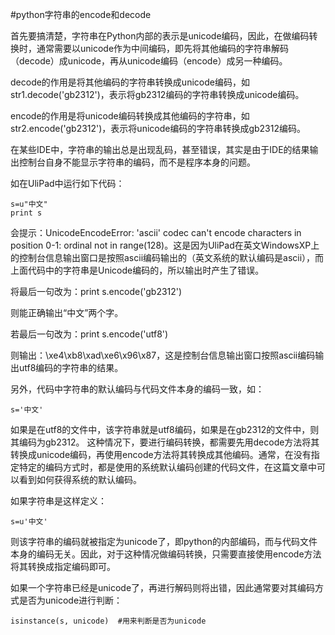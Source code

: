 #python字符串的encode和decode

首先要搞清楚，字符串在Python内部的表示是unicode编码，因此，在做编码转换时，通常需要以unicode作为中间编码，即先将其他编码的字符串解码（decode）成unicode，再从unicode编码（encode）成另一种编码。

decode的作用是将其他编码的字符串转换成unicode编码，如str1.decode('gb2312')，表示将gb2312编码的字符串转换成unicode编码。

encode的作用是将unicode编码转换成其他编码的字符串，如str2.encode('gb2312')，表示将unicode编码的字符串转换成gb2312编码。

在某些IDE中，字符串的输出总是出现乱码，甚至错误，其实是由于IDE的结果输出控制台自身不能显示字符串的编码，而不是程序本身的问题。

如在UliPad中运行如下代码：

    s=u"中文"
    print s

会提示：UnicodeEncodeError: 'ascii' codec can't encode characters in position 0-1: ordinal not in range(128)。这是因为UliPad在英文WindowsXP上的控制台信息输出窗口是按照ascii编码输出的（英文系统的默认编码是ascii），而上面代码中的字符串是Unicode编码的，所以输出时产生了错误。

将最后一句改为：print s.encode('gb2312')

则能正确输出“中文”两个字。

若最后一句改为：print s.encode('utf8')

则输出：\xe4\xb8\xad\xe6\x96\x87，这是控制台信息输出窗口按照ascii编码输出utf8编码的字符串的结果。

另外，代码中字符串的默认编码与代码文件本身的编码一致，如：

    s='中文'

如果是在utf8的文件中，该字符串就是utf8编码，如果是在gb2312的文件中，则其编码为gb2312。 这种情况下，要进行编码转换，都需要先用decode方法将其转换成unicode编码，再使用encode方法将其转换成其他编码。通常，在没有指定特定的编码方式时，都是使用的系统默认编码创建的代码文件，在这篇文章中可以看到如何获得系统的默认编码。

如果字符串是这样定义：

    s=u'中文'

则该字符串的编码就被指定为unicode了，即python的内部编码，而与代码文件本身的编码无关。因此，对于这种情况做编码转换，只需要直接使用encode方法将其转换成指定编码即可。

如果一个字符串已经是unicode了，再进行解码则将出错，因此通常要对其编码方式是否为unicode进行判断：

    isinstance(s, unicode)  #用来判断是否为unicode

